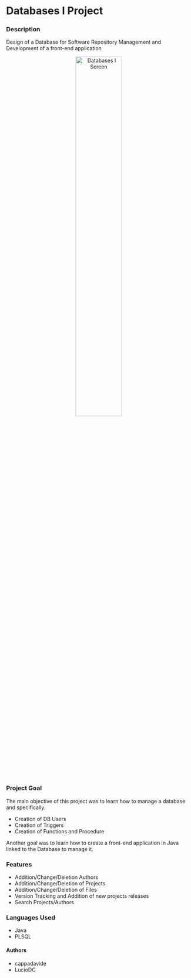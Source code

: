 # Databases I Project
### Description

Design of a Database for Software Repository Management and Development of a front-end application
<p align="center">
<img width="50%" src="https://github-production-user-asset-6210df.s3.amazonaws.com/58134090/270101612-87ddbc9f-3dab-4539-b803-b69629fe64d5.png" alt="Databases I Screen"/>
</p>

### Project Goal
The main objective of this project was to learn how to manage a database and specifically:
- Creation of DB Users
- Creation of Triggers
- Creation of Functions and Procedure

Another goal was to learn how to create a front-end application in Java linked to the Database to manage it.

### Features
- Addition/Change/Deletion Authors
- Addition/Change/Deletion of Projects
- Addition/Change/Deletion of Files
- Version Tracking and Addition of new projects releases
- Search Projects/Authors


### Languages Used
- Java
- PLSQL

#### Authors
- cappadavide
- LucioDC
